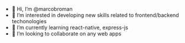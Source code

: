 - 👋 Hi, I’m @marcobroman
- 👀 I’m interested in developing new skills related to frontend/backend techonologies
- 🌱 I’m currently learning react-native, express-js
- 💞️ I’m looking to collaborate on any web apps

<!---
marcobroman/marcobroman is a ✨ special ✨ repository because its `README.md` (this file) appears on your GitHub profile.
You can click the Preview link to take a look at your changes.
--->

